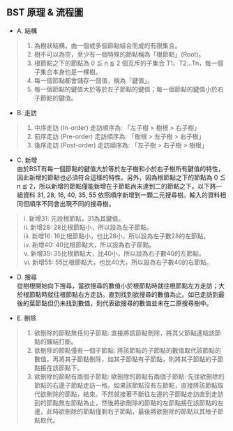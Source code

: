 ## BST 原理 & 流程圖  
  
- A.	結構
>1.	為樹狀結構，由一個或多個節點組合而成的有限集合。
>2.	樹不可以為空，至少有一個特殊的節點稱為「根節點」(Root)。
>3.	根節點之下的節點為 0 ≦ n ≦ 2 個互斥的子集合 T1、T2…Tn，每一個子集合本身也是一棵樹。
>4.	每一個節點都會儲存一個值，稱為「鍵值」。
>5.	每一個節點的鍵值大於等於左子節點的鍵值；每一個節點的鍵值小於右子節點的鍵值。
 
- B.	走訪
>1.	中序走訪 (In-order)
走訪順序為: 「左子樹 > 樹根 > 右子樹」
>2.	前序走訪 (Pre-order)
走訪順序為: 「樹根 > 左子樹 > 右子樹」
>3.	後序走訪 (Post-order)
走訪順序為: 「左子樹 > 右子樹 > 樹根」
 
- C.	新增  
由於BST有每一個節點的鍵值大於等於左子樹和小於右子樹所有鍵值的特性，因此新增的節點也必須符合這樣的特性。另外，因為根節點之下的節點為 0 ≦ n ≦ 2，所以新增的節點僅能新增在子節點尚未達到二的節點之下。以下將一組資料 31, 28, 16, 40, 35, 55 依照順序新增到一顆二元搜尋樹。輸入的資料相同但順序不同會出現不同的搜尋樹。
 
>i.	新增31: 先設根節點，31為其鍵值。  
ii.	新增28: 28比根節點小，所以設為左子節點。  
iii.	新增16: 16比根節點小，也比28小，所以設為左子數28的左節點。  
iv.	新增40: 40比根節點大，所以設為右子節點。  
v.	新增35: 35比根節點大，比40小，所以設為右子數40的左節點。  
vi.	新增55: 55比根節點大，也比40大，所以設為右子數40的右節點。  

- D.	搜尋  
從樹根開始向下搜尋，當欲搜尋的數值小於根節點時就往根節點左方走訪；大於根節點時就往根節點右方走訪。直到找到欲搜尋的數值為止。如已走訪到最後的葉節點但仍未找到數值，則代表欲搜尋的數值並未在二原搜尋樹中。
 
- E.	刪除
>1.	欲刪除的節點無任何子節點:
直接將該節點刪除，將其父節點連結該節點的鍊結打斷。
>2.	欲刪除的節點僅有一個子節點:
將該節點的子節點的數值取代該節點的數值，再將其子節點刪除，如其子節點有子節點，則將其子節點的子節點接在該節點下。
>3.	欲刪除的節點有兩個子節點:
欲刪除的節點有兩個子節點: 先往欲刪除的節點的右邊子節點走訪一格。如果該節點沒有左節點，直接將該節點取代欲刪除的節點，結束。不然就接著不斷往左邊的子節點走訪直到走訪到的節點無左節點為止，然後將欲刪除的節點的左節點接在該節點的左邊，此時欲刪除的節點僅剩右子節點，最後將欲刪除的節點以其柚子節點取代。


